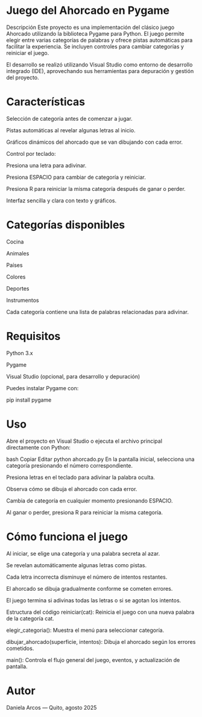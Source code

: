 # Juego del Ahorcado en Pygame
Descripción
Este proyecto es una implementación del clásico juego Ahorcado utilizando la biblioteca Pygame para Python. El juego permite elegir entre varias categorías de palabras y ofrece pistas automáticas para facilitar la experiencia. Se incluyen controles para cambiar categorías y reiniciar el juego.

El desarrollo se realizó utilizando Visual Studio como entorno de desarrollo integrado (IDE), aprovechando sus herramientas para depuración y gestión del proyecto.

# Características
Selección de categoría antes de comenzar a jugar.

Pistas automáticas al revelar algunas letras al inicio.

Gráficos dinámicos del ahorcado que se van dibujando con cada error.

Control por teclado:

Presiona una letra para adivinar.

Presiona ESPACIO para cambiar de categoría y reiniciar.

Presiona R para reiniciar la misma categoría después de ganar o perder.

Interfaz sencilla y clara con texto y gráficos.

# Categorías disponibles
Cocina

Animales

Países

Colores

Deportes

Instrumentos

Cada categoría contiene una lista de palabras relacionadas para adivinar.

# Requisitos
Python 3.x

Pygame

Visual Studio (opcional, para desarrollo y depuración)

Puedes instalar Pygame con:

pip install pygame
# Uso
Abre el proyecto en Visual Studio o ejecuta el archivo principal directamente con Python:

bash
Copiar
Editar
python ahorcado.py
En la pantalla inicial, selecciona una categoría presionando el número correspondiente.

Presiona letras en el teclado para adivinar la palabra oculta.

Observa cómo se dibuja el ahorcado con cada error.

Cambia de categoría en cualquier momento presionando ESPACIO.

Al ganar o perder, presiona R para reiniciar la misma categoría.

# Cómo funciona el juego
Al iniciar, se elige una categoría y una palabra secreta al azar.

Se revelan automáticamente algunas letras como pistas.

Cada letra incorrecta disminuye el número de intentos restantes.

El ahorcado se dibuja gradualmente conforme se cometen errores.

El juego termina si adivinas todas las letras o si se agotan los intentos.

Estructura del código
reiniciar(cat): Reinicia el juego con una nueva palabra de la categoría cat.

elegir_categoria(): Muestra el menú para seleccionar categoría.

dibujar_ahorcado(superficie, intentos): Dibuja el ahorcado según los errores cometidos.

main(): Controla el flujo general del juego, eventos, y actualización de pantalla.

# Autor
Daniela Arcos — Quito, agosto 2025
